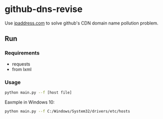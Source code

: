 # github-dns-revise

Use [ipaddress.com](https://www.ipaddress.com/) to solve github's CDN domain name pollution problem.

## Run

### Requirements

* requests
* from lxml

### Usage

```bash
python main.py --f [host file]
```

Eaxmple in Windows 10:

```bash
python main.py --f C:/Windows/System32/drivers/etc/hosts
```